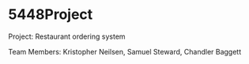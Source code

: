 # 5448Project 

Project: Restaurant ordering system

Team Members: Kristopher Neilsen, Samuel Steward, Chandler Baggett
